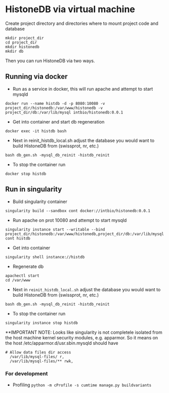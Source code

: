 # HistoneDB via virtual machine

Create project directory and directories where to mount project code and database

```
mkdir project_dir
cd project_dir
mkdir histonedb
mkdir db
```
Then you can run HistoneDB via two ways.

## Running via docker

- Run as a service in docker, this will run apache and attempt to start mysqld

```docker run --name histdb -d -p 8080:10080 -v project_dir/histonedb:/var/www/histonedb -v project_dir/db:/var/lib/mysql intbio/histonedb:0.0.1  ```

- Get into container and start db regeneration

```docker exec -it histdb bash```

- Next in reinit_histdb_local.sh adjust the database you would want to build HistoneDB from (swissprot, nr, etc.)

```bash db_gen.sh -mysql_db_reinit -histdb_reinit```

- To stop the container run

```docker stop histdb```

## Run in singularity 

- Build singularity container

```singularity build --sandbox cont docker://intbio/histonedb:0.0.1```

- Run apache on prot 10080 and attempt to start mysqld

```singularity instance start --writable --bind project_dir/histonedb:/var/www/histonedb,project_dir/db:/var/lib/mysql cont histdb```

- Get into container

```singularity shell instance://histdb```

- Regenerate db

```
apachectl start
cd /var/www
```

- Next in ```reinit_histdb_local.sh``` adjust the database you would want to build HistoneDB from (swissprot, nr, etc.)

```bash db_gen.sh -mysql_db_reinit -histdb_reinit```

- To stop the container run

```singularity instance stop histdb```


**IMPORTANT NOTE:
Looks like singularity is not completele isolated from the host machine kernel security modules, e.g. apparmor.
So it means on the host
/etc/apparmor.d/usr.sbin.mysqld should have
```
# Allow data files dir access
  /var/lib/mysql-files/ r,
  /var/lib/mysql-files/** rwk,
```

### For development
- Profiling
```python -m cProfile -s cumtime manage.py buildvariants```
